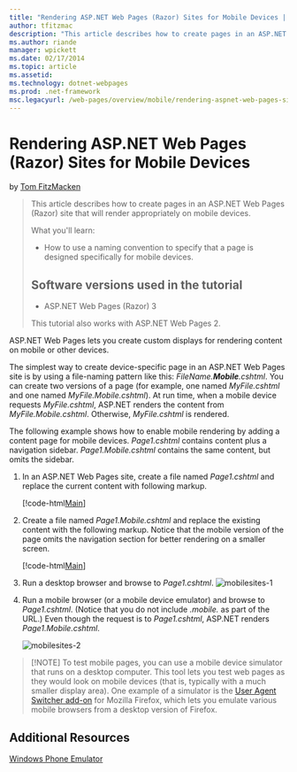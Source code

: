 ```yaml
---
title: "Rendering ASP.NET Web Pages (Razor) Sites for Mobile Devices | Microsoft Docs"
author: tfitzmac
description: "This article describes how to create pages in an ASP.NET Web Pages (Razor) site that will render appropriately on mobile devices. What you'll learn: How to u..."
ms.author: riande
manager: wpickett
ms.date: 02/17/2014
ms.topic: article
ms.assetid: 
ms.technology: dotnet-webpages
ms.prod: .net-framework
msc.legacyurl: /web-pages/overview/mobile/rendering-aspnet-web-pages-sites-for-mobile-devices
---
```

Rendering ASP.NET Web Pages (Razor) Sites for Mobile Devices
====================
by [Tom FitzMacken](https://github.com/tfitzmac)

> This article describes how to create pages in an ASP.NET Web Pages (Razor) site that will render appropriately on mobile devices.
> 
> What you'll learn:
> 
> - How to use a naming convention to specify that a page is designed specifically for mobile devices.
>   
> 
> ## Software versions used in the tutorial
> 
> 
> - ASP.NET Web Pages (Razor) 3
>   
> 
> This tutorial also works with ASP.NET Web Pages 2.


ASP.NET Web Pages lets you create custom displays for rendering content on mobile or other devices.

The simplest way to create device-specific page in an ASP.NET Web Pages site is by using a file-naming pattern like this: *FileName.**Mobile**.cshtml*. You can create two versions of a page (for example, one named *MyFile.cshtml* and one named *MyFile.Mobile.cshtml*). At run time, when a mobile device requests *MyFile.cshtml*, ASP.NET renders the content from *MyFile.Mobile.cshtml*. Otherwise, *MyFile.cshtml* is rendered.

The following example shows how to enable mobile rendering by adding a content page for mobile devices. *Page1.cshtml* contains content plus a navigation sidebar. *Page1.Mobile.cshtml* contains the same content, but omits the sidebar.

1. In an ASP.NET Web Pages site, create a file named *Page1.cshtml* and replace the current content with following markup.

    [!code-html[Main](rendering-aspnet-web-pages-sites-for-mobile-devices/samples/sample1.html)]
2. Create a file named *Page1.Mobile.cshtml* and replace the existing content with the following markup. Notice that the mobile version of the page omits the navigation section for better rendering on a smaller screen.

    [!code-html[Main](rendering-aspnet-web-pages-sites-for-mobile-devices/samples/sample2.html)]
3. Run a desktop browser and browse to *Page1.cshtml*. ![mobilesites-1](rendering-aspnet-web-pages-sites-for-mobile-devices/_static/image1.png)
4. Run a mobile browser (or a mobile device emulator) and browse to *Page1.cshtml*. (Notice that you do not include *.mobile.* as part of the URL.) Even though the request is to *Page1.cshtml*, ASP.NET renders *Page1.Mobile.cshtml*.

    ![mobilesites-2](rendering-aspnet-web-pages-sites-for-mobile-devices/_static/image2.png)

> [!NOTE] To test mobile pages, you can use a mobile device simulator that runs on a desktop computer. This tool lets you test web pages as they would look on mobile devices (that is, typically with a much smaller display area). One example of a simulator is the [User Agent Switcher add-on](http://addons.mozilla.org/en-us/firefox/addon/user-agent-switcher/) for Mozilla Firefox, which lets you emulate various mobile browsers from a desktop version of Firefox.


<a id="Additional_Resources"></a>
## Additional Resources


[Windows Phone Emulator](https://msdn.microsoft.com/en-us/library/ff402563(v=VS.92).aspx)